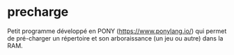 # precharge

Petit programme développé en PONY (https://www.ponylang.io/) qui permet de pré-charger un répertoire et son arboraissance (un jeu ou autre) dans la RAM.

